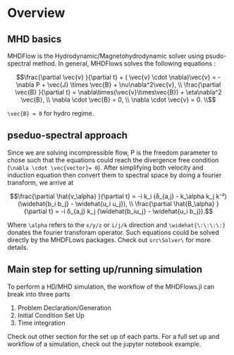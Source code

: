 # Overview

## MHD basics
MHDFlow is the Hydrodynamic/Magnetohydrodynamic solver using psudo-spectral method. In general, MHDFlows solves the following equations :

```math
\frac{\partial \vec{v} }{\partial t} + ( \vec{v} \cdot \nabla)\vec{v} = -\nabla P + \vec{J} \times \vec{B} + \nu\nabla^2\vec{v},  \\
\frac{\partial \vec{B} }{\partial t}  = \nabla\times(\vec{v}\times\vec{B}) + \eta\nabla^2 \vec{B},  \\
\nabla \cdot \vec{B} = 0, \\ 
\nabla \cdot \vec{v} = 0. \\
```

``\vec{B} = 0`` for hydro regime. 

## pseduo-spectral approach
Since we are solving incompressible flow, P is the freedom parameter to chose such that the equations could reach the divergence free condition (``\nabla \cdot \vec{vector}= 0``). After simplifying both velocity and induction equation then convert them to spectral space by doing a fourier transform, we arrive at 

```math
\frac{\partial \hat{v_\alpha} }{\partial t} = -i k_i (δ_{a,j} - k_\alpha k_j k⁻²)(\widehat{b_i b_j} - \widehat{u_i u_j}), \\
\frac{\partial \hat{B_\alpha} }{\partial t} = -i δ_{a,j} k_j (\widehat{b_iu_j} - \widehat{u_i b_j}).
```

Where ``\alpha`` refers to the `x/y/z` or `i/j/k` direction and ``\widehat{\:\:\:\:}`` donates the fourier transforam operator. Such equations could be solved directly by the MHDFLows packages. Check out `src\Solver\` for more details.

## Main step for setting up/running simulation
To perform a HD/MHD simulation, the workflow of the MHDFlows.jl can break into three parts

1. Problem Declaration/Generation 
2. Initial Condition Set Up
3. Time integration 

Check out other section for the set up of each parts. For a full set up and workflow of a simulation, check out the jupyter notebook example. 